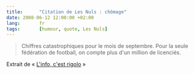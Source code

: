 ```yaml
---
title:      "Citation de Les Nuls : chômage"
date: 2008-06-12 12:00:00 +02:00
lang:       fr
tags:       [humour, quote, Les Nuls]
---
```


> Chiffres catastrophiques pour le mois de septembre. Pour la seule fédération de football, on compte plus d'un million de licenciés.

Extrait de « [L'info, c'est rigolo](http://www.amazon.com/exec/obidos/ASIN/2020200090) »
